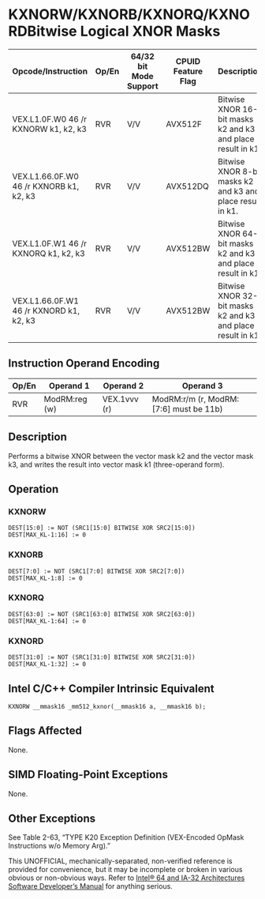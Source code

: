 # KXNORW/KXNORB/KXNORQ/KXNORD**Bitwise Logical XNOR Masks**

| Opcode/Instruction                      | Op/En | 64/32 bit Mode Support | CPUID Feature Flag | Description                                                 |
| --------------------------------------- | ----- | ---------------------- | ------------------ | ----------------------------------------------------------- |
| VEX.L1.0F.W0 46 /r KXNORW k1, k2, k3    | RVR   | V/V                    | AVX512F            | Bitwise XNOR 16-bit masks k2 and k3 and place result in k1. |
| VEX.L1.66.0F.W0 46 /r KXNORB k1, k2, k3 | RVR   | V/V                    | AVX512DQ           | Bitwise XNOR 8-bit masks k2 and k3 and place result in k1.  |
| VEX.L1.0F.W1 46 /r KXNORQ k1, k2, k3    | RVR   | V/V                    | AVX512BW           | Bitwise XNOR 64-bit masks k2 and k3 and place result in k1. |
| VEX.L1.66.0F.W1 46 /r KXNORD k1, k2, k3 | RVR   | V/V                    | AVX512BW           | Bitwise XNOR 32-bit masks k2 and k3 and place result in k1. |

## Instruction Operand Encoding

| Op/En | Operand 1     | Operand 2    | Operand 3                              |
| ----- | ------------- | ------------ | -------------------------------------- |
| RVR   | ModRM:reg (w) | VEX.1vvv (r) | ModRM:r/m (r, ModRM:[7:6] must be 11b) |

## Description

Performs a bitwise XNOR between the vector mask k2 and the vector mask k3, and writes the result into vector mask k1 (three-operand form).

## Operation

### KXNORW

```
DEST[15:0] := NOT (SRC1[15:0] BITWISE XOR SRC2[15:0])
DEST[MAX_KL-1:16] := 0

```

### KXNORB

```
DEST[7:0] := NOT (SRC1[7:0] BITWISE XOR SRC2[7:0])
DEST[MAX_KL-1:8] := 0

```

### KXNORQ

```
DEST[63:0] := NOT (SRC1[63:0] BITWISE XOR SRC2[63:0])
DEST[MAX_KL-1:64] := 0

```

### KXNORD

```
DEST[31:0] := NOT (SRC1[31:0] BITWISE XOR SRC2[31:0])
DEST[MAX_KL-1:32] := 0

```

## Intel C/C++ Compiler Intrinsic Equivalent

```
KXNORW __mmask16 _mm512_kxnor(__mmask16 a, __mmask16 b);

```

## Flags Affected

None.

## SIMD Floating-Point Exceptions

None.

## Other Exceptions

See Table 2-63, “TYPE K20 Exception Definition (VEX-Encoded OpMask Instructions w/o Memory Arg).”

This UNOFFICIAL, mechanically-separated, non-verified reference is provided for convenience, but it may be
incomplete or broken in various obvious or non-obvious
ways. Refer to [Intel® 64 and IA-32 Architectures Software Developer’s Manual](https://software.intel.com/en-us/download/intel-64-and-ia-32-architectures-sdm-combined-volumes-1-2a-2b-2c-2d-3a-3b-3c-3d-and-4) for anything serious.
